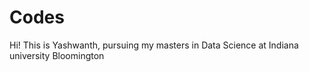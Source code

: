 # Codes
Hi!
This is Yashwanth, pursuing my masters in Data Science at Indiana university Bloomington
